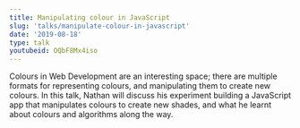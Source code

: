 ```yaml
---
title: Manipulating colour in JavaScript
slug: 'talks/manipulate-colour-in-javascript'
date: '2019-08-18'
type: talk
youtubeid: OQbF8Mx4iso
---
```


Colours in Web Development are an interesting space; there are multiple formats for representing colours, and manipulating them to create new colours. In this talk, Nathan will discuss his experiment building a JavaScript app that manipulates colours to create new shades, and what he learnt about colours and algorithms along the way.
